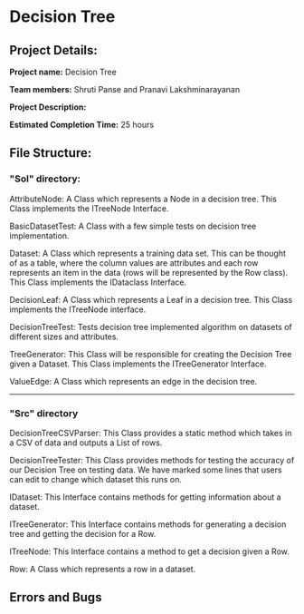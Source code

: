 # Decision Tree 

## Project Details:

**Project name:** Decision Tree

**Team members:** Shruti Panse and Pranavi Lakshminarayanan 

**Project Description:** 

**Estimated Completion Time:** 25 hours

## File Structure:

### "Sol" directory:

AttributeNode: A Class which represents a Node in a decision tree. This Class implements the ITreeNode Interface.

BasicDatasetTest: A Class with a few simple tests on decision tree implementation.

Dataset: A Class which represents a training data set. This can be thought of as a table, where the column values are
attributes and each row represents an item in the data (rows will be represented by the Row class). This Class
implements the IDataclass Interface.

DecisionLeaf: A Class which represents a Leaf in a decision tree. This Class implements the ITreeNode interface.

DecisionTreeTest: Tests decision tree implemented algorithm on datasets of different sizes and attributes.

TreeGenerator: This Class will be responsible for creating the Decision Tree given a Dataset. This Class implements
the ITreeGenerator Interface.

ValueEdge: A Class which represents an edge in the decision tree.

---

### "Src" directory

DecisionTreeCSVParser: This Class provides a static method which takes in a CSV of data and outputs a List of rows.

DecisionTreeTester: This Class provides methods for testing the accuracy of our Decision Tree on testing data.
We have marked some lines that users can edit to change which dataset this runs on. 

IDataset: This Interface contains methods for getting information about a dataset. 

ITreeGenerator: This Interface contains methods for generating a decision tree and getting the decision for a Row.

ITreeNode: This Interface contains a method to get a decision given a Row. 

Row: A Class which represents a row in a dataset.

## Errors and Bugs
